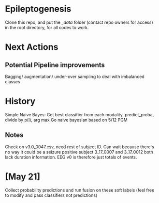 # Epileptogenesis
Clone this repo, and put the _\_data_ folder (contact repo owners for access) in the root directory, for all codes to work.

# Next Actions
## Potential Pipeline improvements
Bagging/ augmentation/ under-over sampling to deal with imbalanced classes

# History
Simple Naive Bayes:
    Get best classifier from each modality, predict_proba, divide by p(l), arg max
Go naive bayesian based on 5/12 PGM

## Notes
Check on v3.0_0047.csv, need rest of subject ID. Can wait because there's no way it could be a seizure positive subject
3_17_0007 and 3_17_0012 both lack duration information. EEG v0 is therefore just totals of events. 

# [May 21]
Collect probability predictions and run fusion on these soft labels (feel free to modify and pass classifiers not predictions)
